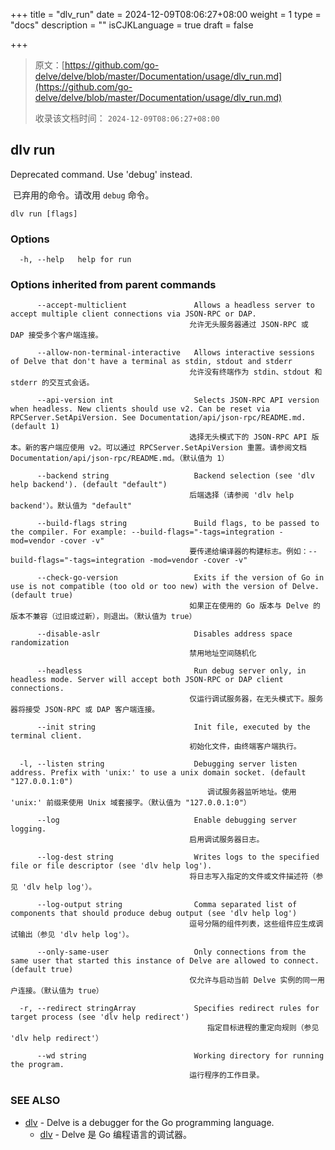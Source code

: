 +++
title = "dlv_run"
date = 2024-12-09T08:06:27+08:00
weight = 1
type = "docs"
description = ""
isCJKLanguage = true
draft = false

+++

> 原文：[https://github.com/go-delve/delve/blob/master/Documentation/usage/dlv_run.md](https://github.com/go-delve/delve/blob/master/Documentation/usage/dlv_run.md)
>
> 收录该文档时间： `2024-12-09T08:06:27+08:00`

## dlv run



Deprecated command. Use 'debug' instead.

​	已弃用的命令。请改用 `debug` 命令。

```
dlv run [flags]
```



### Options



```
  -h, --help   help for run
```



### Options inherited from parent commands



```
      --accept-multiclient               Allows a headless server to accept multiple client connections via JSON-RPC or DAP.
      									允许无头服务器通过 JSON-RPC 或 DAP 接受多个客户端连接。
      
      --allow-non-terminal-interactive   Allows interactive sessions of Delve that don't have a terminal as stdin, stdout and stderr
      									允许没有终端作为 stdin、stdout 和 stderr 的交互式会话。
      									
      --api-version int                  Selects JSON-RPC API version when headless. New clients should use v2. Can be reset via RPCServer.SetApiVersion. See Documentation/api/json-rpc/README.md. (default 1)
      									选择无头模式下的 JSON-RPC API 版本。新的客户端应使用 v2。可以通过 RPCServer.SetApiVersion 重置。请参阅文档 Documentation/api/json-rpc/README.md。（默认值为 1）
      									
      --backend string                   Backend selection (see 'dlv help backend'). (default "default")
      									后端选择（请参阅 'dlv help backend'）。默认值为 "default"
      									
      --build-flags string               Build flags, to be passed to the compiler. For example: --build-flags="-tags=integration -mod=vendor -cover -v"
      									要传递给编译器的构建标志。例如：--build-flags="-tags=integration -mod=vendor -cover -v"
      									
      --check-go-version                 Exits if the version of Go in use is not compatible (too old or too new) with the version of Delve. (default true)
      									如果正在使用的 Go 版本与 Delve 的版本不兼容（过旧或过新），则退出。（默认值为 true）
      									
      --disable-aslr                     Disables address space randomization
      									禁用地址空间随机化
      									
      --headless                         Run debug server only, in headless mode. Server will accept both JSON-RPC or DAP client connections.
      									仅运行调试服务器，在无头模式下。服务器将接受 JSON-RPC 或 DAP 客户端连接。
      									
      --init string                      Init file, executed by the terminal client.
      									初始化文件，由终端客户端执行。
      									
  -l, --listen string                    Debugging server listen address. Prefix with 'unix:' to use a unix domain socket. (default "127.0.0.1:0")
  											调试服务器监听地址。使用 'unix:' 前缀来使用 Unix 域套接字。（默认值为 "127.0.0.1:0"）
  											
      --log                              Enable debugging server logging.
      									启用调试服务器日志。
      									
      --log-dest string                  Writes logs to the specified file or file descriptor (see 'dlv help log').
      									将日志写入指定的文件或文件描述符（参见 'dlv help log'）。
      									
      --log-output string                Comma separated list of components that should produce debug output (see 'dlv help log')
      									逗号分隔的组件列表，这些组件应生成调试输出（参见 'dlv help log'）。
      									
      --only-same-user                   Only connections from the same user that started this instance of Delve are allowed to connect. (default true)
      									仅允许与启动当前 Delve 实例的同一用户连接。（默认值为 true）
      									
  -r, --redirect stringArray             Specifies redirect rules for target process (see 'dlv help redirect')
  											指定目标进程的重定向规则（参见 'dlv help redirect'）
  											
      --wd string                        Working directory for running the program.
      									运行程序的工作目录。
```



### SEE ALSO



- [dlv](https://github.com/go-delve/delve/blob/master/Documentation/usage/dlv.md) - Delve is a debugger for the Go programming language.
  - [dlv](https://github.com/go-delve/delve/blob/master/Documentation/usage/dlv.md) - Delve 是 Go 编程语言的调试器。
